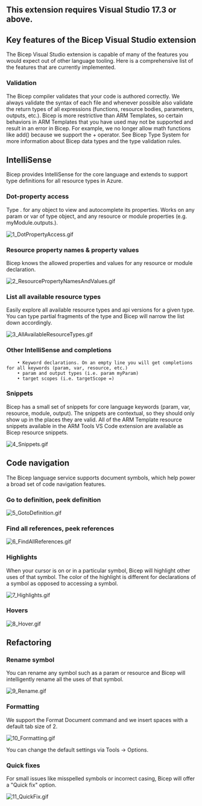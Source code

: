 ## This extension requires Visual Studio 17.3 or above.

## Key features of the Bicep Visual Studio extension
The Bicep Visual Studio extension is capable of many of the features you would expect out of other language tooling. Here is a comprehensive list of the features that are currently implemented.

### Validation
The Bicep compiler validates that your code is authored correctly. We always validate the syntax of each file and whenever possible also validate the return types of all expressions (functions, resource bodies, parameters, outputs, etc.). Bicep is more restrictive than ARM Templates, so certain behaviors in ARM Templates that you have used may not be supported and result in an error in Bicep. For example, we no longer allow math functions like add() because we support the + operator.
See Bicep Type System for more information about Bicep data types and the type validation rules.

## IntelliSense
Bicep provides IntelliSense for the core language and extends to support type definitions for all resource types in Azure.

### Dot-property access
Type . for any object to view and autocomplete its properties. Works on any param or var of type object, and any resource or module properties (e.g. myModule.outputs.).

![1_DotPropertyAccess.gif](1_DotPropertyAccess.gif)

### Resource property names & property values

Bicep knows the allowed properties and values for any resource or module declaration.

![2_ResourcePropertyNamesAndValues.gif](2_ResourcePropertyNamesAndValues.gif)

### List all available resource types

Easily explore all available resource types and api versions for a given type. You can type partial fragments of the type and Bicep will narrow the list down accordingly.

![3_AllAvailableResourceTypes.gif](3_AllAvailableResourceTypes.gif)

### Other IntelliSense and completions

        • Keyword declarations. On an empty line you will get completions for all keywords (param, var, resource, etc.)
        • param and output types (i.e. param myParam)
        • target scopes (i.e. targetScope =)

### Snippets

Bicep has a small set of snippets for core language keywords (param, var, resource, module, output). The snippets are contextual, so they should only show up in the places they are valid. All of the ARM Template resource snippets available in the ARM Tools VS Code extension are available as Bicep resource snippets.

![4_Snippets.gif](4_Snippets.gif)

## Code navigation
The Bicep language service supports document symbols, which help power a broad set of code navigation features.

### Go to definition, peek definition

![5_GotoDefinition.gif](5_GotoDefinition.gif)

### Find all references, peek references

![6_FindAllReferences.gif](6_FindAllReferences.gif)

### Highlights

When your cursor is on or in a particular symbol, Bicep will highlight other uses of that symbol. The color of the highlight is different for declarations of a symbol as opposed to accessing a symbol.

![7_Highlights.gif](7_Highlights.gif)

### Hovers

![8_Hover.gif](8_Hover.gif)

## Refactoring
### Rename symbol

You can rename any symbol such as a param or resource and Bicep will intelligently rename all the uses of that symbol.

![9_Rename.gif](9_Rename.gif)

### Formatting
We support the Format Document command and we insert spaces with a default tab size of 2.

![10_Formatting.gif](10_Formatting.gif)

You can change the default settings via Tools -> Options.

### Quick fixes
For small issues like misspelled symbols or incorrect casing, Bicep will offer a "Quick fix" option.

![11_QuickFix.gif](11_QuickFix.gif)

